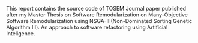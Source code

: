 
This report contains the source code of TOSEM Journal paper published after my Master Thesis on Software Remodularization on Many-Objective Software Remodularization using NSGA-III(Non-Dominated Sorting Genetic Algorithm III). An approach to software refactoring using Artificial Inteligence. 
